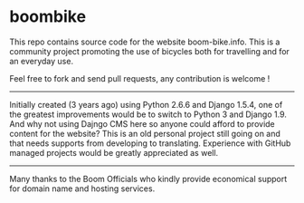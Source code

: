 # boombike

This repo contains source code for the website boom-bike.info. 
This is a community project promoting the use of bicycles both for travelling and for an everyday use.

Feel free to fork and send pull requests, any contribution is welcome !

---

Initially created (3 years ago) using Python 2.6.6 and Django 1.5.4, one of the greatest improvements would be to switch to Python 3 and Django 1.9. And why not using Dajngo CMS here so anyone could afford to provide content for the website?
This is an old personal project still going on and that needs supports from developing to translating. Experience with GitHub managed projects would be greatly appreciated as well.

---

Many thanks to the Boom Officials who kindly provide economical support for domain name and hosting services.

